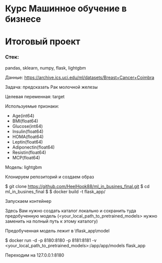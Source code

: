 # Курс Машинное обучение в бизнесе

# Итоговый проект

### Стек:
pandas, sklearn, numpy, flask, lightgbm


Данные: https://archive.ics.uci.edu/ml/datasets/Breast+Cancer+Coimbra

Задача: предсказать Рак молочной железы

Целевая переменная: target

Используемые признаки:

* Age(int64)
* BMI(float64) 
* Glucose(int64)
* Insulin(float64)
* HOMA(float64)
* Leptin(float64)
* Adiponectin(float64)
* Resistin(float64)
* MCP(float64)


Модель: lightgbm

Клонируем репозиторий и создаем образ

$ git clone https://github.com/HeelHook88/ml_in_busines_final.git
$ cd ml_in_busines_final
$ $ docker build -t flask_app/ 

Запускаем контейнер

Здесь Вам нужно создать каталог локально и сохранить туда предобученную модель (<your_local_path_to_pretrained_models> нужно заменить на полный путь к этому каталогу)

Предобученная модель лежит в \flask_app\model

$ docker run -d -p 8180:8180 -p 8181:8181 -v <your_local_path_to_pretrained_models>:/app/app/models flask_app

Переходим на 127.0.0.1:8180
